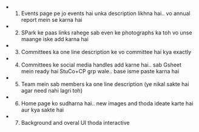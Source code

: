 - 1. Events page pe jo events hai unka description likhna hai.. vo annual report mein se karna hai
- 2. SPark ke paas links rahege sab even ke photographs ka toh vo unse maange iske add karna hai
- 3. Committees ka one line description ke vo committee hai kya exactly
- 4. Committees ke social media handles add karne hai.. sab Gsheet mein ready hai StuCo+CP grp wale.. base isme paste karna hai
- 5. Team mein sab members ka one line description (ye nikal sakte hai agar need nahi lagri toh)
- 6. Home page ko sudharna hai.. new images and thoda ideate karte hai aur kya sakte hai
- 7. Background and overal UI thoda interactive